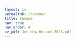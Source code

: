 ```yaml
---
layout: cv
permalink: /resume/
title: resume
nav: true
nav_order: 4
cv_pdf: Jet_New_Resume_2023.pdf
---
```


